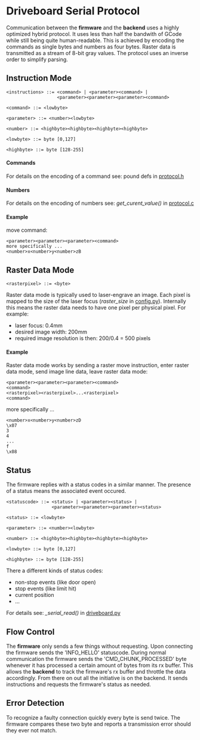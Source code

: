 
Driveboard Serial Protocol
==========================

Communication between the **firmware** and the **backend** uses a highly optimized hybrid protocol. It uses less than half the bandwith of GCode while still being quite human-readable. This is achieved by encoding the commands as single bytes and numbers as four bytes. Raster data is transmitted as a stream of 8-bit gray values. The protocol uses an inverse order to simplify parsing.

Instruction Mode
----------------
```
<instructions> ::= <command> | <parameter><command> |                         
                   <parameter><parameter><parameter><command>

<command> ::= <lowbyte>

<parameter> ::= <number><lowbyte>

<number> ::= <highbyte><highbyte><highbyte><highbyte>

<lowbyte> ::= byte [0,127]

<highbyte> ::= byte [128-255]
```
#### Commands
For details on the encoding of a command see: pound defs in [protocol.h](../firmware/src/protocol.h)

#### Numbers
For details on the encoding of numbers see:
*get_curent_value()* in [protocol.c](../firmware/src/protocol.c)

#### Example
move command:
```
<parameter><parameter><parameter><command>
more specifically ...
<number>x<number>y<number>zB
```

Raster Data Mode
----------------
```
<rasterpixel> ::= <byte>
```
Raster data mode is typically used to laser-engrave an image. Each pixel is mapped to the size of the laser focus (*raster_size* in [config.py](../backend/config.py)). Internally this means the raster data needs to have one pixel per physical pixel. For example:

- laser focus: 0.4mm
- desired image width: 200mm
- required image resolution is then: 200/0.4 = 500 pixels

#### Example
Raster data mode works by sending a raster move instruction, enter raster data mode, send image line data, leave raster data mode:
```
<parameter><parameter><parameter><command>
<command>
<rasterpixel><rasterpixel>...<rasterpixel>
<command>
```
more specifically ...
```
<number>x<number>y<number>zD
\x07
3
4
...
f
\x08
```

Status
------
The firmware replies with a status codes in a similar manner. The presence of a status means the associated event occured.
```
<statuscode> ::= <status> | <parameter><status> |                         
                 <parameter><parameter><parameter><status>

<status> ::= <lowbyte>

<parameter> ::= <number><lowbyte>

<number> ::= <highbyte><highbyte><highbyte><highbyte>

<lowbyte> ::= byte [0,127]

<highbyte> ::= byte [128-255]
```

There a different kinds of status codes:
- non-stop events (like door open)
- stop events (like limit hit)
- current position
- ...

For details see: *_serial_read()* in [driveboard.py](../backend/driveboard.py)


Flow Control
------------
The **firmware** only sends a few things without requesting. Upon connecting the firmware sends the 'INFO_HELLO' statuscode. During normal communication the firmware sends the 'CMD_CHUNK_PROCESSED' byte whenever it has processed a certain amount of bytes from its rx buffer. This allows the **backend** to track the firmware's rx buffer and throttle the data accordingly. From there on out all the initiative is on the backend. It sends instructions and requests the firmware's status as needed.


Error Detection
---------------
To recognize a faulty connection quickly every byte is send twice. The firmware compares these two byte and reports a transmission error should they ever not match.
